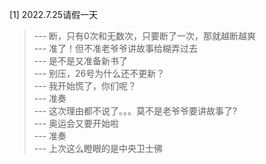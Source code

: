 
[1] 2022.7.25请假一天
>--- 断，只有0次和无数次，只要断了一次，那就越断越爽<br>
>--- 准了！但不准老爷爷讲故事给糊弄过去<br>
>--- 是不是又准备新书了<br>
>--- 别压，26号为什么还不更新？<br>
>--- 我开始慌了，你们呢？<br>
>--- 准奏<br>
>--- 这次理由都不说了。。。莫不是老爷爷要讲故事了?<br>
>--- 奥运会又要开始啦<br>
>--- 准奏<br>
>--- 上次这么瞪眼的是中央卫士佛<br>
